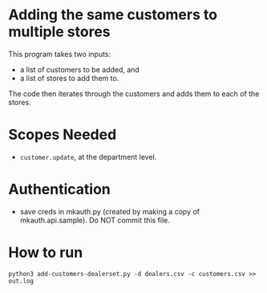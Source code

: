 # Adding the same customers to multiple stores
This program takes two inputs: 
- a list of customers to be added, and 
- a list of stores to add them to.

The code then iterates through the customers and adds them to each of the stores.

# Scopes Needed
- `customer.update`, at the department level.

# Authentication
- save creds in mkauth.py (created by making a copy of mkauth.api.sample). Do NOT commit this file.

# How to run
```
python3 add-customers-dealerset.py -d dealers.csv -c customers.csv >> out.log
```